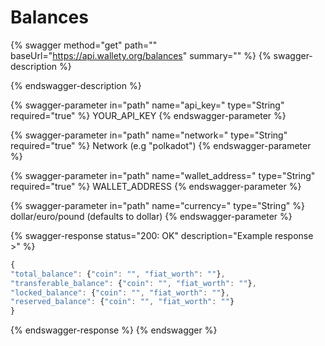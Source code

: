 # Balances

{% swagger method="get" path="" baseUrl="https://api.wallety.org/balances" summary="" %}
{% swagger-description %}

{% endswagger-description %}

{% swagger-parameter in="path" name="api_key=" type="String" required="true" %}
YOUR_API_KEY
{% endswagger-parameter %}

{% swagger-parameter in="path" name="network=" type="String" required="true" %}
Network (e.g "polkadot")
{% endswagger-parameter %}

{% swagger-parameter in="path" name="wallet_address=" type="String" required="true" %}
WALLET_ADDRESS
{% endswagger-parameter %}

{% swagger-parameter in="path" name="currency=" type="String" %}
dollar/euro/pound (defaults to dollar)
{% endswagger-parameter %}

{% swagger-response status="200: OK" description="Example response >" %}
```javascript
{
"total_balance": {"coin": "", "fiat_worth": ""},
"transferable_balance": {"coin": "", "fiat_worth": ""},
"locked_balance": {"coin": "", "fiat_worth": ""},
"reserved_balance": {"coin": "", "fiat_worth": ""}
}
```
{% endswagger-response %}
{% endswagger %}
